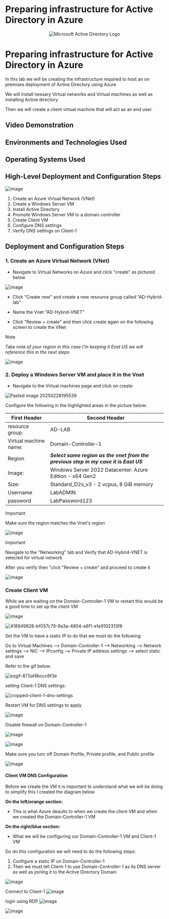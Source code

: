 # Preparing infrastructure for Active Directory in Azure

<p align="center">
<img src="https://i.imgur.com/pU5A58S.png" alt="Microsoft Active Directory Logo"/>
</p>


<h1>Preparing infrastructure for Active Directory in Azure</h1>
In this lab we will be creating the infrastructure required to host an on premises deployment of Active Directory using Azure  

We will install nessary Virtual networks and Virtual machines as well as installing Active directory. 

Then we will create a client virtual machine that will act as an end user.  



<h2>Video Demonstration</h2>



<h2>Environments and Technologies Used</h2>



<h2>Operating Systems Used </h2>



<h2>High-Level Deployment and Configuration Steps</h2>

![image](https://github.com/user-attachments/assets/9e656ee5-e745-4ed0-9934-9088ce27b3cc)

1. Create an Azure Virtual Network (VNet)
2. Create a Windows Server VM
3. Install Active Directory
4. Promote Windows Server VM to a domain controller
6. Create Client VM
7. Configure DNS settings
8. Verify DNS settings on Client-1  


<h2>Deployment and Configuration Steps</h2>

### 1. Create an Azure Virtual Network (VNet)
- Navigate to Virtual Networks on Azure and click "create" as pictured below

  
![image](https://github.com/user-attachments/assets/32ef39ea-8bb9-493d-9e6d-512f20bc51af)

 
- Click "Create new" and create a new resource group called "AD-Hybrid-lab" <br>

- Name the Vnet "AD-Hybrid-VNET"

- Click "Review + create" and then click create again on the following screen to create the VNet <br>

> [!NOTE]
> Take note *of your region in this case I'm keeping it East US we will reference this in the next steps*

![image](https://github.com/user-attachments/assets/71ed9a7e-fa7e-4c61-9dc4-38bdade12583)




### 2. Deploy a Windows Server VM and place it in the Vnet
- Navigate to the Virtual machines page and click on create
  
![Pasted image 20250228195539](https://github.com/user-attachments/assets/8d6986e1-686c-4a5f-909c-57191158e23c)

Configure the following in the highlighted areas in the picture below:

| First Header  | Second Header |
| ------------- | ------------- |
| resource group: | AD-LAB  |
| Virtual machine name:  |  Domain-Controller-1 |
| Region  | ***Select same region as the vnet from the previous step in my case it is East US***|
| Image:  | Windows Server 2022 Datacenter: Azure Edition - x64 Gen2 |
| Size:   | Standard_D2s_v3 - 2 vcpus, 8 GiB memory |
| Username |  LabADMIN |
| password  | LabPassword123 |

> [!IMPORTANT]
> Make sure the region matches the Vnet's region

![image](https://github.com/user-attachments/assets/b0d267a6-be3f-4bfd-af95-945e443bd588)



> [!IMPORTANT]
> Navigate to the "Networking" tab and Verify that AD-Hybrid-VNET is selected for virtual network

After you verify then "click "Review + create" and proceed to create it 

![image](https://github.com/user-attachments/assets/f39c9c10-9492-4f8b-8b9c-6dee3e2e3825)







### Create Client VM
While we are waiting on the Domain-Controller-1 VM to restart this would be a good time to set up the client VM 

![image](https://github.com/user-attachments/assets/da25b6b7-1b01-4144-bc9a-8060aa9b5223)

![418949828-bf057c79-9a3a-4804-a6f1-e1e9102313f8](https://github.com/user-attachments/assets/6745ff9e-82e9-462e-a49e-f6728c170910)


Set the VM to have a static IP to do that we must do the following:

Go to Virtual Machines --> Domain-Controller-1 --> Networking --> Network settings --> NIC --> IPconfig --> Private IP address settings --> select static and save 

Refer to the gif below: 

![ezgif-872af4bccc6f3e](https://github.com/user-attachments/assets/8962c61e-0581-4d65-887c-30373dcba181)

setting Client-1 DNS settings:

![cropped-client-1-dns-settings](https://github.com/user-attachments/assets/d0d6d329-9cf9-4cd5-96bd-a7f4700afc86)

Restart VM for DNS settings to apply

![image](https://github.com/user-attachments/assets/1a4d4a8c-07cb-4020-87c3-e1a3754cb1b9)

Disable firewall on Domain-Controller-1

![image](https://github.com/user-attachments/assets/797d96bb-6f3c-4394-a15a-c6c13d70d976)

![image](https://github.com/user-attachments/assets/a56da034-d9bd-4e29-b3aa-54a9d1d110c9)

Make sure you tunr off Domain Profile, Private profile, and Public profile

![image](https://github.com/user-attachments/assets/1a201109-b571-4b7b-bb4e-0fbd9b0a4402)





#### Client VM DNS Configuration

Before we create the VM it is important to understand what we will be doing to simplify this I created the diagram below

**On the left/orange section:** 
- This is what Azure deaults to when we create the client VM and when we created the Domain-Controller-1 VM 

**On the right/blue section:**
- What we will be configuring our Domain-Controller-1 VM and Client-1 VM

Do do this configuration we will need to do the following steps:
1. Configure a static IP on  Domain-Controller-1
2. Then we must tell Client-1 to use Domain-Controller-1 as its DNS server as well as joining it to the Active Directory Domain

![image](https://github.com/user-attachments/assets/dc6edbc0-9a9f-4a89-bcd1-3c5e3be7d484)


Connect to Client-1 
![image](https://github.com/user-attachments/assets/fac010a6-f9c2-40b7-af21-3e2544dd1d22)

login using RDP 
![image](https://github.com/user-attachments/assets/9466d64c-5c51-404f-afd6-e4684a9c70ab)

![image](https://github.com/user-attachments/assets/7917b1a7-e7cb-4396-801c-b41e39b9c58d)












